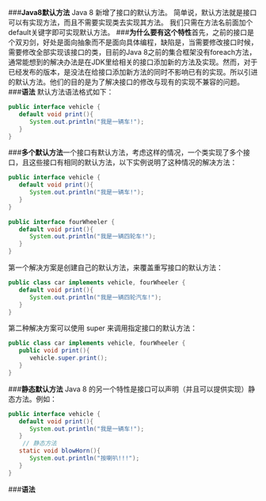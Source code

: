 ###**Java8默认方法**​
Java 8 新增了接口的默认方法。
简单说，默认方法就是接口可以有实现方法，而且不需要实现类去实现其方法。
我们只需在方法名前面加个default关键字即可实现默认方法。
###**为什么要有这个特性**​
首先，之前的接口是个双刃剑，好处是面向抽象而不是面向具体编程，缺陷是，当需要修改接口时候，需要修改全部实现该接口的类，目前的Java 8之前的集合框架没有foreach方法，通常能想到的解决办法是在JDK里给相关的接口添加新的方法及实现。然而，对于已经发布的版本，是没法在给接口添加新方法的同时不影响已有的实现。所以引进的默认方法。他们的目的是为了解决接口的修改与现有的实现不兼容的问题。
###**语法**​
默认方法语法格式如下：
```java
public interface vehicle {
   default void print(){
      System.out.println("我是一辆车!");
   }
}
```
###**多个默认方法**​
一个接口有默认方法，考虑这样的情况，一个类实现了多个接口，且这些接口有相同的默认方法，以下实例说明了这种情况的解决方法：
```java
public interface vehicle {
   default void print(){
      System.out.println("我是一辆车!");
   }
}
 
public interface fourWheeler {
   default void print(){
      System.out.println("我是一辆四轮车!");
   }
}
```
第一个解决方案是创建自己的默认方法，来覆盖重写接口的默认方法：
```java
public class car implements vehicle, fourWheeler {
   default void print(){
      System.out.println("我是一辆四轮汽车!");
   }
}
```
第二种解决方案可以使用 super 来调用指定接口的默认方法：
```java
public class car implements vehicle, fourWheeler {
   public void print(){
      vehicle.super.print();
   }
}
```
###**静态默认方法**​
Java 8 的另一个特性是接口可以声明（并且可以提供实现）静态方法。例如：
```java
public interface vehicle {
   default void print(){
      System.out.println("我是一辆车!");
   }
    // 静态方法
   static void blowHorn(){
      System.out.println("按喇叭!!!");
   }
}
```
###**语法**​

